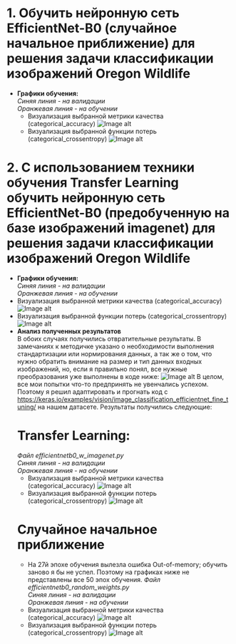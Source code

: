 # 1. Обучить нейронную сеть EfficientNet-B0 (случайное начальное приближение) для решения задачи классификации изображений Oregon Wildlife   
* **Графики обучения:**  
  *Синяя линия - на валидации*   
  *Оранжевая линия - на обучении*   
  * Визуализация выбранной метрики качества (categorical_accuracy)
  ![Image alt](https://github.com/Mariwannaxsfzx/RFaCT-labs/blob/main/lab2/graphs/random_epoch_categorical_accuracy.svg)
  * Визуализация выбранной функции потерь (categorical_crossentropy)
  ![Image alt](https://github.com/Mariwannaxsfzx/RFaCT-labs/blob/main/lab2/graphs/random_epoch_loss.svg)    
# 2. С использованием техники обучения Transfer Learning обучить нейронную сеть EfficientNet-B0 (предобученную на базе изображений imagenet) для решения задачи классификации изображений Oregon Wildlife   
  * **Графики обучения:**  
  *Синяя линия - на валидации*   
  *Оранжевая линия - на обучении*   
  * Визуализация выбранной метрики качества (categorical_accuracy)
  ![Image alt](https://github.com/Mariwannaxsfzx/RFaCT-labs/blob/main/lab2/graphs/imagenet_epoch_categorical_accuracy.svg)
  * Визуализация выбранной функции потерь (categorical_crossentropy)
  ![Image alt](https://github.com/Mariwannaxsfzx/RFaCT-labs/blob/main/lab2/graphs/imagenet_epoch_loss.svg)
* **Анализ полученных результатов**   
  В обоих случаях получились отвратительные результаты. В замечаниях к методичке указано о необходимости выполнения стандартизации или нормирования данных, а так же о том, что нужно обратить внимание на размер и тип данных входных изображений, но, если я правильно понял, все нужные преобразования уже выполнены в коде ниже:
  ![Image alt](https://github.com/Mariwannaxsfzx/RFaCT-labs/blob/main/lab2/pics/1.png)
  В целом, все мои попытки что-то предпринять не увенчались успехом. Поэтому я решил адаптировать и прогнать код с https://keras.io/examples/vision/image_classification_efficientnet_fine_tuning/ на нашем датасете. Результаты получились следующие:    
  # Transfer Learning:   
  *Файл efficientnetb0_w_imagenet.py*    
  *Синяя линия - на валидации*   
  *Оранжевая линия - на обучении*   
  * Визуализация выбранной метрики качества (categorical_accuracy)
  ![Image alt](https://github.com/Mariwannaxsfzx/RFaCT-labs/blob/main/lab2/graphs/my_imagenet_epoch_categorical_accuracy.svg)
  * Визуализация выбранной функции потерь (categorical_crossentropy)
  ![Image alt](https://github.com/Mariwannaxsfzx/RFaCT-labs/blob/main/lab2/graphs/my_imagenet_epoch__loss.svg)
  # Случайное начальное приближение 
  - На 27й эпохе обучения вылезла ошибка Out-of-memory; обучить заново я бы не успел. Поэтому на графиках ниже не представлены все 50 эпох обучения.
  *Файл efficientnetb0_random_weights.py*    
  *Синяя линия - на валидации*   
  *Оранжевая линия - на обучении*   
  * Визуализация выбранной метрики качества (categorical_accuracy)
  ![Image alt](https://github.com/Mariwannaxsfzx/RFaCT-labs/blob/main/lab2/graphs/my_none_epoch_categorical_accuracy.svg)
  * Визуализация выбранной функции потерь (categorical_crossentropy)
  ![Image alt](https://github.com/Mariwannaxsfzx/RFaCT-labs/blob/main/lab2/graphs/my_none_epoch_loss.svg)
